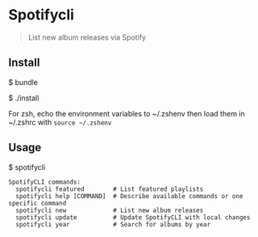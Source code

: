 # Spotifycli

> List new album releases via Spotify

## Install

$ bundle

$ ./install

For zsh, echo the environment variables to ~/.zshenv then load them in ~/.zshrc with `source ~/.zshenv`

## Usage

$ spotifycli

```
SpotifyCLI commands:
  spotifycli featured        # List featured playlists
  spotifycli help [COMMAND]  # Describe available commands or one specific command
  spotifycli new             # List new album releases
  spotifycli update          # Update SpotifyCLI with local changes
  spotifycli year            # Search for albums by year
```
